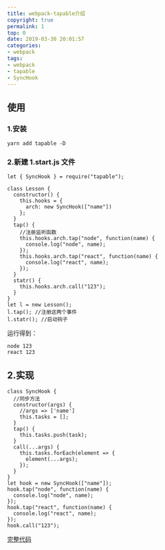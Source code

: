 ```yaml
---
title: webpack-tapable介绍
copyright: true
permalink: 1
top: 0
date: 2019-03-30 20:01:57
categories:
- webpack
tags:
- webpack
- tapable
- SyncHook
---
```


## 使用

### 1.安装

```
yarn add tapable -D
```

### 2.新建 1.start.js 文件

```
let { SyncHook } = require("tapable");

class Lesson {
  constructor() {
    this.hooks = {
      arch: new SyncHook(["name"])
    };
  }
  tap() {
    //注册监听函数
    this.hooks.arch.tap("node", function(name) {
      console.log("node", name);
    });
    this.hooks.arch.tap("react", function(name) {
      console.log("react", name);
    });
  }
  statr() {
    this.hooks.arch.call("123");
  }
}
let l = new Lesson();
l.tap(); //注册这两个事件
l.statr(); //启动钩子
```

运行得到：

```
node 123
react 123
```

## 2.实现

```
class SyncHook {
  //同步方法
  constructor(args) {
    //args => ['name']
    this.tasks = [];
  }
  tap() {
    this.tasks.push(task);
  }
  call(...args) {
    this.tasks.forEach(element => {
      element(...args);
    });
  }
}
let hook = new SyncHook(["name"]);
hook.tap("node", function(name) {
  console.log("node", name);
});
hook.tap("react", function(name) {
  console.log("react", name);
});
hook.call("123");
```

[完整代码](https://github.com/zhoubichuan/frontend-note/tree/master/3.dev/3.scaffolding/1.webpack/4.tapable/1.SyncHook)
